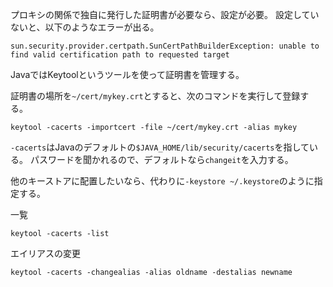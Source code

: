 プロキシの関係で独自に発行した証明書が必要なら、設定が必要。
設定していないと、以下のようなエラーが出る。

```
sun.security.provider.certpath.SunCertPathBuilderException: unable to find valid certification path to requested target
```

JavaではKeytoolというツールを使って証明書を管理する。

証明書の場所を`~/cert/mykey.crt`とすると、次のコマンドを実行して登録する。

```
keytool -cacerts -importcert -file ~/cert/mykey.crt -alias mykey
```

`-cacerts`はJavaのデフォルトの`$JAVA_HOME/lib/security/cacerts`を指している。
パスワードを聞かれるので、デフォルトなら`changeit`を入力する。

他のキーストアに配置したいなら、代わりに`-keystore ~/.keystore`のように指定する。

一覧

```
keytool -cacerts -list
```

エイリアスの変更

```
keytool -cacerts -changealias -alias oldname -destalias newname
```
